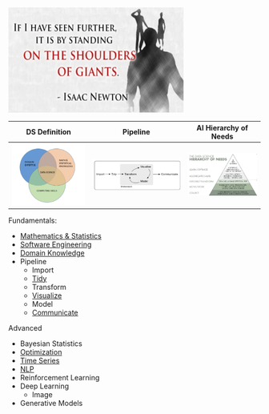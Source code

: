 <img src="./images/Isaac_Newton_Quote.png" alt="drawing" width="350" height="210"/>

DS Definition              |  Pipeline                |  AI Hierarchy of Needs       |
:-------------------------:|:-------------------------:|:-------------------------:
![ds_venn_diagram](./images/ds_venn_diagram.png)  |  ![pipeline](./images/hadley_wickham_pipeline.png)  |  ![pipeline](./images/ai_hierarchy_of_needs.png)|

Fundamentals:
* [Mathematics & Statistics](Mathematics)
* [Software Engineering](Software_Engineering)
* [Domain Knowledge](./domain_knowledge)
* Pipeline
    * Import
    * [Tidy](./tidy_and_prep)
    * Transform
    * [Visualize](./visualize)
    * Model
    * [Communicate](./communicate)
 
Advanced
* Bayesian Statistics
* [Optimization](./optimization)
* [Time Series](./time_series)
* [NLP](./nlp)
* Reinforcement Learning  
* Deep Learning 
    * Image
* Generative Models

